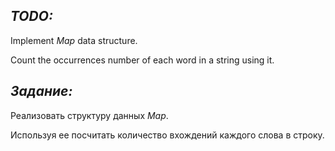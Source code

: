 ***TODO:***
-----------------------------
Implement *Map* data structure.

Count the occurrences number of each word in a string using it.

***Задание:***
-----------------------------
Реализовать структуру данных *Map*.

Используя ее посчитать количество вхождений каждого слова в строку.
